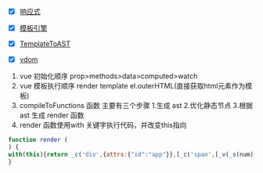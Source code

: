 
- [x] [响应式](reactvie/README.md)
- [x] [模板引擎](templateEngine/README.md)
- [x] [TemplateToAST](templateToAST/README.md)
- [x] [vdom](vdom/README.md)


1. vue 初始化顺序 prop>methods>data>computed>watch
2. vue 模板执行顺序 render template el.outerHTML(直接获取html元素作为模板)
3. compileToFunctions 函数 主要有三个步骤 1.生成 ast 2.优化静态节点 3.根据 ast 生成 render 函数
4. render 函数使用with 关键字执行代码，并改变this指向
```js
function render (
) {
with(this){return _c('div',{attrs:{"id":"app"}},[_c('span',[_v(_s(num))]),_v(" "),_c('button',{on:{"click":add}},[_v("change")])])}
}
```
